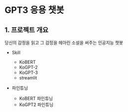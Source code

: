 # GPT3 응용 챗봇



## 1. 프로젝트 개요

당신의 감정을 읽고 그 감정을 헤아린 소설을 써주는 인공지능 챗봇



- Skill
  - KoBERT
  - KoGPT-2
  - KoGPT-3
  - streamlit



- 파인튜닝
  - KoBERT 파인튜닝
  - KoGPT2 파인튜닝
